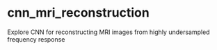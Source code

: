 # cnn_mri_reconstruction
Explore CNN for reconstructing MRI images from highly undersampled frequency response
